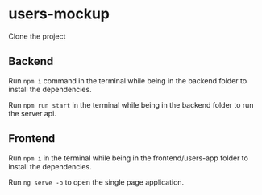 # users-mockup
Clone the project

## Backend
Run `npm i` command in the terminal while being in the backend folder to install the dependencies.

Run `npm run start` in the terminal while being in the backend folder to run the server api.

## Frontend
Run `npm i`  in the terminal while being in the frontend/users-app folder to install the dependencies.

Run `ng serve -o` to open the single page application.
